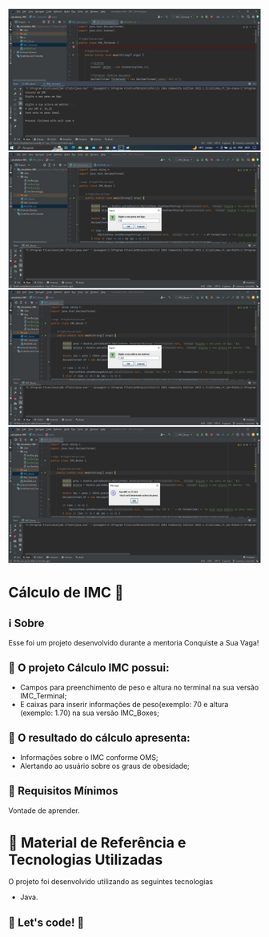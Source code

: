 <p align="center">
    <img src="./img/imcTerminal.jpg" max-width="400">
    <img src="./img/imcBox.jpg" max-width="400">
    <img src="./img/imcBox2.jpg" max-width="400">
    <img src="./img/imcBox3.jpg" max-width="400">
</p>

# Cálculo de IMC 💇

## :information_source: Sobre

Esse foi um projeto desenvolvido durante a mentoria Conquiste a Sua Vaga!

## :seedling: O projeto <strong>Cálculo IMC</strong> possui:
<ul>
  <li>Campos para preenchimento de peso e altura no terminal na sua versão IMC_Terminal;</li>
  <li>E caixas para inserir informações de peso(exemplo: 70 e altura (exemplo: 1.70) na sua versão IMC_Boxes;</li>  
</ul>

## :seedling: O resultado <strong>do cálculo</strong> apresenta:
<ul>
  <li>Informações sobre o IMC conforme OMS;</li>
  <li>Alertando ao usuário sobre os graus de obesidade;</li>  
</ul>

## :seedling: Requisitos Mínimos

Vontade de aprender.

# :rocket: Material de Referência e Tecnologias Utilizadas

O projeto foi desenvolvido utilizando as seguintes tecnologias

- Java.


## 🚀 Let's code! 🚀